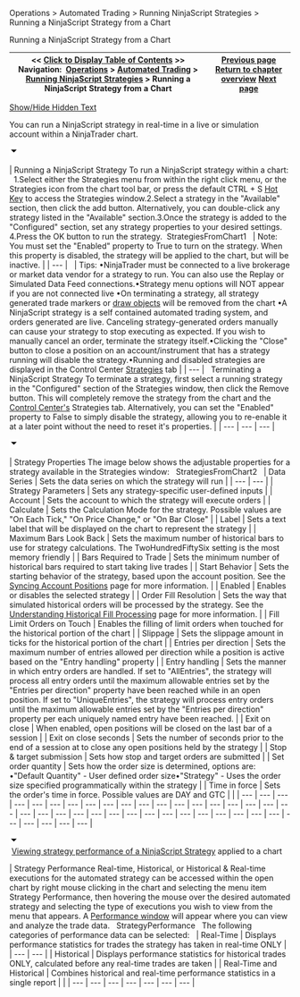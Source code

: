 ﻿


Operations \> Automated Trading \> Running NinjaScript Strategies \> Running a NinjaScript Strategy from a Chart






















Running a NinjaScript Strategy from a Chart







| \<\< [Click to Display Table of Contents](running_a_ninjascript_strategy.md) \>\> **Navigation:**     [Operations](operations.md) \> [Automated Trading](automated_trading.md) \> [Running NinjaScript Strategies](running_ninjascript_strategies.md) \> Running a NinjaScript Strategy from a Chart | [Previous page](syncing_account_positions.md) [Return to chapter overview](running_ninjascript_strategies.md) [Next page](running_a_ninjascript_strateg2.md) |
| --- | --- |




[Show/Hide Hidden Text](javascript:HMToggleExpandAll(!HMAnyToggleOpen()) "Click to open/close expanding sections")









You can run a NinjaScript strategy in real\-time in a live or simulation account within a NinjaTrader chart.


![tog_minus](tog_minus.gif)




| Running a NinjaScript Strategy To run a NinjaScript strategy within a chart:   1\.Select either the Strategies menu from within the right click menu, or the Strategies icon from the chart tool bar, or press the default CTRL \+ S [Hot Key](hot_key_manager.md) to access the Strategies window.2\.Select a strategy in the "Available" section, then click the add button. Alternatively, you can double\-click any strategy listed in the "Available" section.3\.Once the strategy is added to the "Configured" section, set any strategy properties to your desired settings. 4\.Press the OK button to run the strategy.  StrategiesFromChart1     | Note: You must set the "Enabled" property to True to turn on the strategy. When this property is disabled, the strategy will be applied to the chart, but will be inactive. | | --- |        | Tips: •NinjaTrader must be connected to a live brokerage or market data vendor for a strategy to run. You can also use the Replay or Simulated Data Feed connections.•Strategy menu options will NOT appear if you are not connected live •On terminating a strategy, all strategy generated trade markers or [draw objects](drawing_tools.md) will be removed from the chart •A NinjaScript strategy is a self contained automated trading system, and orders generated are live. Canceling strategy\-generated orders manually can cause your strategy to stop executing as expected. If you wish to manually cancel an order, terminate the strategy itself.•Clicking the "Close" button to close a position on an account/instrument that has a strategy running will disable the strategy.•Running and disabled strategies are displayed in the Control Center [Strategies](options_strategies.md) tab | | --- |      Terminating a NinjaScript Strategy To terminate a strategy, first select a running strategy in the "Configured" section of the Strategies window, then click the Remove button. This will completely remove the strategy from the chart and the [Control Center's](control_center.md) Strategies tab. Alternatively, you can set the "Enabled" property to False to simply disable the strategy, allowing you to re\-enable it at a later point without the need to reset it's properties. |
| --- | --- | --- |



![tog_minus](tog_minus.gif)




| Strategy Properties The image below shows the adjustable properties for a strategy available in the Strategies window:   StrategiesFromChart2     | Data Series | Sets the data series on which the strategy will run | | --- | --- | | Strategy Parameters | Sets any strategy\-specific user\-defined inputs | | Account | Sets the account to which the strategy will execute orders | | Calculate | Sets the Calculation Mode for the strategy. Possible values are "On Each Tick," "On Price Change," or "On Bar Close" | | Label | Sets a text label that will be displayed on the chart to represent the strategy | | Maximum Bars Look Back | Sets the maximum number of historical bars to use for strategy calculations. The TwoHundredFiftySix setting is the most memory friendly | | Bars Required to Trade | Sets the minimum number of historical bars required to start taking live trades | | Start Behavior | Sets the starting behavior of the strategy, based upon the account position. See the [Syncing Account Positions](syncing_account_positions.md) page for more information. | | Enabled | Enables or disables the selected strategy | | Order Fill Resolution | Sets the way that simulated historical orders will be processed by the strategy. See the [Understanding Historical Fill Processing](understanding_historical_fill_.md) page for more information. | | Fill Limit Orders on Touch | Enables the filling of limit orders when touched for the historical portion of the chart | | Slippage | Sets the slippage amount in ticks for the historical portion of the chart | | Entries per direction | Sets the maximum number of entries allowed per direction while a position is active based on the "Entry handling" property | | Entry handling | Sets the manner in which entry orders are handled. If set to "AllEntries", the strategy will process all entry orders until the maximum allowable entries set by the "Entries per direction" property have been reached while in an open position. If set to "UniqueEntries", the strategy will process entry orders until the maximum allowable entries set by the "Entries per direction" property per each uniquely named entry have been reached. | | Exit on close | When enabled, open positions will be closed on the last bar of a session | | Exit on close seconds | Sets the number of seconds prior to the end of a session at to close any open positions held by the strategy | | Stop \& target submission | Sets how stop and target orders are submitted | | Set order quantity | Sets how the order size is determined, options are: •"Default Quantity" \- User defined order size•"Strategy" \- Uses the order size specified programmatically within the strategy | | Time in force | Sets the order's time in force. Possible values are DAY and GTC | |
| --- | --- | --- | --- | --- | --- | --- | --- | --- | --- | --- | --- | --- | --- | --- | --- | --- | --- | --- | --- | --- | --- | --- | --- | --- | --- | --- | --- | --- | --- | --- | --- | --- | --- | --- | --- | --- | --- | --- |



![tog_minus](tog_minus.gif)        [Viewing strategy performance of a NinjaScript Strategy](javascript:HMToggle('toggle','RunningAninjascriptStrategyFromAChart','RunningAninjascriptStrategyFromAChart_ICON')) applied to a chart




| Strategy Performance Real\-time, Historical, or Historical \& Real\-time executions for the automated strategy can be accessed within the open chart by right mouse clicking in the chart and selecting the menu item Strategy Performance, then hovering the mouse over the desired automated strategy and selecting the type of executions you wish to view from the menu that appears. A [Performance window](performance_displays.md) will appear where you can view and analyze the trade data.   StrategyPerformance   The following categories of performance data can be selected:     | Real\-Time | Displays performance statistics for trades the strategy has taken in real\-time ONLY | | --- | --- | | Historical | Displays performance statistics for historical trades ONLY, calculated before any real\-time trades are taken | | Real\-Time and Historical | Combines historical and real\-time performance statistics in a single report | |
| --- | --- | --- | --- | --- | --- | --- |











